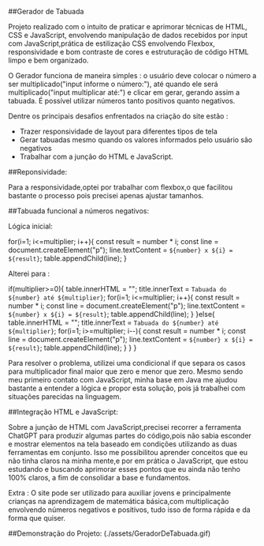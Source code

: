 ##Gerador de Tabuada

Projeto realizado com o intuito de praticar e aprimorar técnicas de HTML, CSS e JavaScript, envolvendo manipulação de dados recebidos por input com JavaScript,prática de estilização CSS envolvendo Flexbox, responsividade e bom contraste de cores 
e estruturação de código HTML limpo e bem organizado.

O Gerador funciona de maneira simples : o usuário deve colocar o número a ser multiplicado("input informe o número:"), até quando ele será multiplicado("input multiplicar até:") e clicar em gerar, gerando assim a tabuada.
É possível utilizar números tanto positivos quanto negativos.

Dentre os principais desafios enfrentados na criação do site estão : 

- Trazer responsividade de layout para diferentes tipos de tela
- Gerar tabuadas mesmo quando os valores informados pelo usuário são negativos 
- Trabalhar com a junção do HTML e JavaScript.

##Reponsividade:

Para a responsividade,optei por trabalhar com flexbox,o que facilitou bastante o processo pois precisei apenas ajustar tamanhos.

##Tabuada funcional a números negativos:

Lógica inicial:

for(i=1; i<=multiplier; i++){
            const result = number * i; 
            const line = document.createElement("p");
            line.textContent = `${number} x ${i} = ${result}`;
            table.appendChild(line);
        }

Alterei para :

if(multiplier>=0){
        table.innerHTML = "";
        title.innerText = `Tabuada do ${number} até ${multiplier}`; 
        for(i=1; i<=multiplier; i++){
            const result = number * i;
            const line = document.createElement("p");
            line.textContent = `${number} x ${i} = ${result}`;
            table.appendChild(line);
        }
    }else{
        table.innerHTML = "";
        title.innerText = `Tabuada do ${number} até ${multiplier}`;
        for(i=1; i>=multiplier; i--){
            const result = number * i;
            const line = document.createElement("p");
            line.textContent = `${number} x ${i} = ${result}`;
            table.appendChild(line);
        } 
    }
}


Para resolver o problema, utilizei uma condicional if que separa os casos para multiplicador final maior que zero e menor que zero. Mesmo sendo meu primeiro contato com JavaScript, minha base em Java me ajudou bastante a entender a lógica e propor
esta solução, pois já trabalhei com situações parecidas na linguagem.

##Integração HTML e JavaScript:

Sobre a junção de HTML com JavaScript,precisei recorrer a ferramenta ChatGPT para produzir algumas partes do código,pois não sabia esconder e mostrar elementos na tela baseado em condições utilizando as duas ferramentas em conjunto.
Isso me possibilitou aprender conceitos que eu não tinha claros na minha mente,e por em prática o JavaScript, que estou estudando e buscando aprimorar esses pontos que eu ainda não tenho 100% claros, a fim de consolidar a base e fundamentos.

Extra : O site pode ser utilizado para auxiliar jovens e principalmente crianças na aprendizagem de matemática básica,com multiplicação envolvendo números negativos e positivos, tudo isso de forma rápida e da forma que quiser.

##Demonstração do Projeto: (./assets/GeradorDeTabuada.gif)




